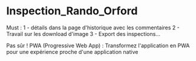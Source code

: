 # Inspection_Rando_Orford

Must :
1 - détails dans la page d'historique avec les commentaires
2 - Travail sur les download d'image
3 - Export des inspections...


Pas sûr !
PWA (Progressive Web App) : Transformez l'application en PWA pour une expérience proche d'une application native

